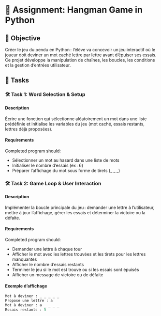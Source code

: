 
# 📘 Assignment: Hangman Game in Python

## 🎯 Objective

Créer le jeu du pendu en Python : l’élève va concevoir un jeu interactif où le joueur doit deviner un mot caché lettre par lettre avant d’épuiser ses essais. Ce projet développe la manipulation de chaînes, les boucles, les conditions et la gestion d’entrées utilisateur.

## 📝 Tasks

### 🛠️ Task 1: Word Selection & Setup

#### Description
Écrire une fonction qui sélectionne aléatoirement un mot dans une liste prédéfinie et initialise les variables du jeu (mot caché, essais restants, lettres déjà proposées).

#### Requirements
Completed program should:

- Sélectionner un mot au hasard dans une liste de mots
- Initialiser le nombre d’essais (ex : 6)
- Préparer l’affichage du mot sous forme de tirets (_ _ _)

### 🛠️ Task 2: Game Loop & User Interaction

#### Description
Implémenter la boucle principale du jeu : demander une lettre à l’utilisateur, mettre à jour l’affichage, gérer les essais et déterminer la victoire ou la défaite.

#### Requirements
Completed program should:

- Demander une lettre à chaque tour
- Afficher le mot avec les lettres trouvées et les tirets pour les lettres manquantes
- Afficher le nombre d’essais restants
- Terminer le jeu si le mot est trouvé ou si les essais sont épuisés
- Afficher un message de victoire ou de défaite

#### Exemple d’affichage
```python
Mot à deviner : _ _ _ _ _
Propose une lettre : a
Mot à deviner : a _ _ _ _
Essais restants : 5
```
